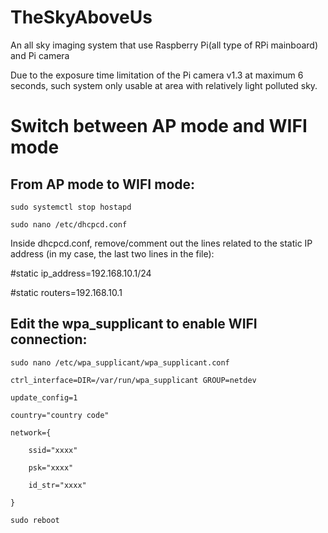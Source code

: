 # TheSkyAboveUs
An all sky imaging system that use Raspberry Pi(all type of RPi mainboard) and Pi camera

Due to the exposure time limitation of the Pi camera v1.3 at maximum 6 seconds, such system only usable at area with relatively light polluted sky.

# Switch between AP mode and WIFI mode
From AP mode to WIFI mode:
---------------------------

    sudo systemctl stop hostapd

    sudo nano /etc/dhcpcd.conf
 
Inside dhcpcd.conf, remove/comment out the lines related to the static IP address (in my case, the last two lines in the file):

#static ip_address=192.168.10.1/24

#static routers=192.168.10.1

Edit the wpa_supplicant to enable WIFI connection:
-
    sudo nano /etc/wpa_supplicant/wpa_supplicant.conf

    ctrl_interface=DIR=/var/run/wpa_supplicant GROUP=netdev

    update_config=1

    country="country code"

    network={

        ssid="xxxx"

        psk="xxxx"
 
        id_str="xxxx"

    }

    sudo reboot
